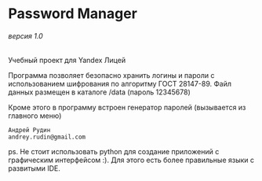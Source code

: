 # Password Manager

###### версия 1.0

Учебный проект для Yandex Лицей

Программа позволяет безопасно хранить логины и пароли с использованием
шифрования по алгоритму ГОСТ 28147-89. Файл данных размещен в каталоге /data 
(пароль 12345678)

Кроме этого в программу встроен генератор паролей (вызывается из главного меню)

```
Андрей Рудин
andrey.rudin@gmail.com
```

ps. Не стоит использовать python для создание приложений с графическим интерфейсом :). 
Для этого есть более правильные языки с развитыми IDE.
